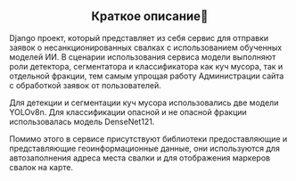 ## <div align="center">Краткое описание📑</div>
<p>
  Django проект, который представляет из себя сервис для отправки заявок о несанкционированных свалках с использованием обученных моделей ИИ.
  В сценарии использования сервиса модели выполняют роли детектора, сегментатора и классификатора как куч мусора, так и отдельной фракции, тем самым упрощая работу Администрации сайта с       обработкой заявок от пользователей.
</p>
<p>
Для детекции и сегментации куч мусора использовались две модели YOLOv8n.
Для классификации опасной и не опасной фракции использовалась модель DenseNet121.
</p>
<p>
Помимо этого в сервисе присутствуют библиотеки предоставляющие и представляющие геоинформационные данные, они используются для автозаполнения адреса места свалки и для отображения маркеров свалок на карте. 
</p>
